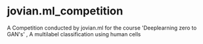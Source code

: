 # jovian.ml_competition
A Competition conducted by jovian.ml for the course 'Deeplearning zero to GAN's' , A multilabel classification using human cells 
